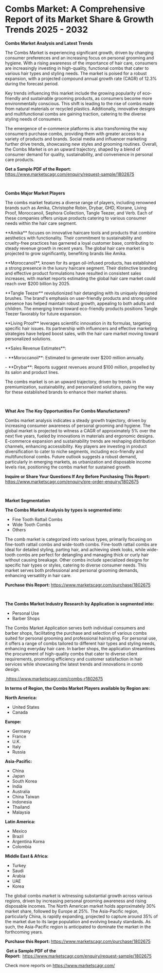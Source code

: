 <p><h1>Combs Market: A Comprehensive Report of its Market Share & Growth Trends 2025 - 2032</h1></p><p><strong>Combs Market Analysis and Latest Trends</strong></p>
<p><p>The Combs Market is experiencing significant growth, driven by changing consumer preferences and an increasing focus on personal grooming and hygiene. With a rising awareness of the importance of hair care, consumers are increasingly investing in high-quality, functional combs that cater to various hair types and styling needs. The market is poised for a robust expansion, with a projected compound annual growth rate (CAGR) of 12.3% during the forecast period.</p><p>Key trends influencing this market include the growing popularity of eco-friendly and sustainable grooming products, as consumers become more environmentally conscious. This shift is leading to the rise of combs made from natural materials or recycled plastics. Additionally, innovative designs and multifunctional combs are gaining traction, catering to the diverse styling needs of consumers. </p><p>The emergence of e-commerce platforms is also transforming the way consumers purchase combs, providing them with greater access to a variety of products and brands. Social media and influencer marketing further drive trends, showcasing new styles and grooming routines. Overall, the Combs Market is on an upward trajectory, shaped by a blend of consumer demand for quality, sustainability, and convenience in personal care products.</p></p>
<p><strong>Get a Sample PDF of the Report:&nbsp;</strong> <a href="https://www.marketscagr.com/enquiry/request-sample/1802675?utm_campaign=3263&utm_medium=2&utm_source=Github&utm_content=ia&utm_term=04042025&utm_id=combs">https://www.marketscagr.com/enquiry/request-sample/1802675</a></p>
<p>&nbsp;</p>
<p><strong>Combs Major Market Players</strong></p>
<p><p>The combs market features a diverse range of players, including renowned brands such as Amika, Christophe Robin, Drybar, GHD, Klorane, Living Proof, Moroccanoil, Sephora Collection, Tangle Teezer, and Verb. Each of these companies offers unique products catering to various consumer needs within the hair care segment.</p><p>**Amika** focuses on innovative haircare tools and products that combine aesthetics with functionality. Their commitment to sustainability and cruelty-free practices has garnered a loyal customer base, contributing to steady revenue growth in recent years. The global hair care market is projected to grow significantly, benefiting brands like Amika.</p><p>**Moroccanoil**, known for its argan oil-infused products, has established a strong presence in the luxury haircare segment. Their distinctive branding and effective product formulations have resulted in consistent sales increases, with market reports estimating the global hair care market could reach over $200 billion by 2025.</p><p>**Tangle Teezer** revolutionized hair detangling with its uniquely designed brushes. The brand's emphasis on user-friendly products and strong online presence has helped maintain robust growth, appealing to both adults and children. The emerging trend toward eco-friendly products positions Tangle Teezer favorably for future expansion.</p><p>**Living Proof** leverages scientific innovation in its formulas, targeting specific hair issues. Its partnership with influencers and effective marketing strategies have helped boost sales, with the hair care market moving toward personalized solutions.</p><p>**Sales Revenue Estimates**:</p><p>- **Moroccanoil**: Estimated to generate over $200 million annually.</p><p>- **Drybar**: Reports suggest revenues around $100 million, propelled by its salon and product lines.</p><p>The combs market is on an upward trajectory, driven by trends in premiumization, sustainability, and personalized solutions, paving the way for these established brands to enhance their market shares.</p></p>
<p>&nbsp;</p>
<p><strong>What Are The Key Opportunities For Combs Manufacturers?</strong></p>
<p><p>Combs market analysis indicates a steady growth trajectory, driven by increasing consumer awareness of personal grooming and hygiene. The global market is projected to witness a CAGR of approximately 5% over the next five years, fueled by innovations in materials and ergonomic designs. E-commerce expansion and sustainability trends are reshaping distribution channels, enhancing accessibility. Key players are investing in product diversification to cater to niche segments, including eco-friendly and multifunctional combs. Future outlook suggests a robust demand, particularly in emerging markets, as urbanization and disposable income levels rise, positioning the combs market for sustained growth.</p></p>
<p><strong>Inquire or Share Your Questions If Any Before Purchasing This Report:</strong> <a href="https://www.marketscagr.com/enquiry/pre-order-enquiry/1802675?utm_campaign=3263&utm_medium=2&utm_source=Github&utm_content=ia&utm_term=04042025&utm_id=combs">https://www.marketscagr.com/enquiry/pre-order-enquiry/1802675</a></p>
<p>&nbsp;</p>
<p><strong>Market Segmentation</strong></p>
<p><strong>The Combs Market Analysis by types is segmented into:</strong></p>
<p><ul><li>Fine Tooth Rattail Combs</li><li>Wide Tooth Combs</li><li>Others</li></ul></p>
<p><p>The comb market is categorized into various types, primarily focusing on fine-tooth rattail combs and wide-tooth combs. Fine-tooth rattail combs are ideal for detailed styling, parting hair, and achieving sleek looks, while wide-tooth combs are perfect for detangling and managing thick or curly hair without causing breakage. Other combs include specialized designs for specific hair types or styles, catering to diverse consumer needs. This market serves both professional and personal grooming demands, enhancing versatility in hair care.</p></p>
<p><strong>Purchase this Report:&nbsp;</strong><a href="https://www.marketscagr.com/purchase/1802675?utm_campaign=3263&utm_medium=2&utm_source=Github&utm_content=ia&utm_term=04042025&utm_id=combs">https://www.marketscagr.com/purchase/1802675</a></p>
<p>&nbsp;</p>
<p><strong>The Combs Market Industry Research by Application is segmented into:</strong></p>
<p><ul><li>Personal Use</li><li>Barber Shops</li></ul></p>
<p><p>The Combs Market Application serves both individual consumers and barber shops, facilitating the purchase and selection of various combs suited for personal grooming and professional hairstyling. For personal use, it offers a range of combs tailored to different hair types and styling needs, enhancing everyday hair care. In barber shops, the application streamlines the procurement of high-quality combs that cater to diverse client requirements, promoting efficiency and customer satisfaction in hair services while showcasing the latest trends and innovations in comb design.</p></p>
<p><a href="https://www.marketscagr.com/combs-r1802675?utm_campaign=3263&utm_medium=2&utm_source=Github&utm_content=ia&utm_term=04042025&utm_id=combs">&nbsp;https://www.marketscagr.com/combs-r1802675</a></p>
<p><strong>In terms of Region, the Combs Market Players available by Region are:</strong></p>
<p>
    <p> <strong> North America: </strong>
        <ul>
            <li>United States</li>
            <li>Canada</li>
        </ul>
        </p> 
    <p> <strong> Europe: </strong>
        <ul>
            <li>Germany</li>
            <li>France</li>
            <li>U.K.</li>
            <li>Italy</li>
            <li>Russia</li>
        </ul>
        </p> 
    <p> <strong> Asia-Pacific: </strong>
        <ul>
            <li>China</li>
            <li>Japan</li>
            <li>South Korea</li>
            <li>India</li>
            <li>Australia</li>
            <li>China Taiwan</li>
            <li>Indonesia</li>
            <li>Thailand</li>
            <li>Malaysia</li>
        </ul>
        </p> 
    <p> <strong> Latin America: </strong>
        <ul>
            <li>Mexico</li>
            <li>Brazil</li>
            <li>Argentina Korea</li>
            <li>Colombia</li>
        </ul>
        </p> 
    <p> <strong> Middle East & Africa: </strong>
        <ul>
            <li>Turkey</li>
            <li>Saudi</li>
            <li>Arabia</li>
            <li>UAE</li>
            <li>Korea</li>
        </ul>
    </p>
    </p>
<p><p>The global combs market is witnessing substantial growth across various regions, driven by increasing personal grooming awareness and rising disposable incomes. The North American market holds approximately 30% market share, followed by Europe at 25%. The Asia-Pacific region, particularly China, is rapidly expanding, projected to capture around 35% of the market due to its large population and evolving beauty standards. As such, the Asia-Pacific region is anticipated to dominate the market in the forthcoming years.</p></p>
<p><strong>Purchase this Report: </strong><a href="https://www.marketscagr.com/purchase/1802675?utm_campaign=3263&utm_medium=2&utm_source=Github&utm_content=ia&utm_term=04042025&utm_id=combs">https://www.marketscagr.com/purchase/1802675</a></p>
<p>&nbsp;<strong>Get a Sample PDF of the Report:&nbsp;&nbsp;</strong><a href="https://www.marketscagr.com/enquiry/request-sample/1802675?utm_campaign=3263&utm_medium=2&utm_source=Github&utm_content=ia&utm_term=04042025&utm_id=combs">https://www.marketscagr.com/enquiry/request-sample/1802675</a></p>
<p><strong></strong></p>
<p>Check more reports on <a href="https://www.marketscagr.com/?utm_campaign=3263&utm_medium=2&utm_source=Github&utm_content=ia&utm_term=04042025&utm_id=combs">https://www.marketscagr.com/</a></p>